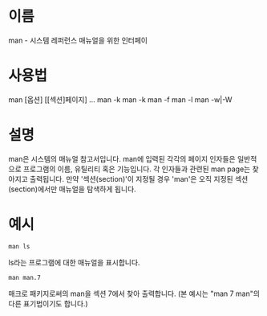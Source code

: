 # 이름 
man - 시스템 레퍼런스 매뉴얼을 위한 인터페이
# 사용법 
man [옵션] [[섹션]페이지] ...
man -k
man -k
man -f
man -l
man -w|-W
# 설명
man은 시스템의 매뉴얼 참고서입니다. man에 입력된 각각의 페이지 인자들은 일반적으로 프로그램의 이름, 유틸리티 혹은 기능입니다. 각 인자들과 관련된 man page는 찾아지고 출력됩니다. 만약 '섹션(section)'이 지정될 경우 'man'은 오직 지정된 섹션(section)에서만 매뉴얼을 탐색하게 됩니다.
# 예시
```
man ls
```
ls라는 프로그램에 대한 매뉴얼을 표시합니다.
```
man man.7
```
매크로 패키지로써의 man을 섹션 7에서 찾아 출력합니다.
(본 예시는 "man 7 man"의 다른 표기법이기도 합니다.)
